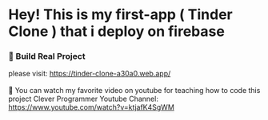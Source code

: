 # Hey! This is my first-app ( Tinder Clone ) that i deploy on firebase

### 🚀 Build Real Project
please visit: https://tinder-clone-a30a0.web.app/
</br></br>
📌 You can watch my favorite video on youtube for teaching how to code this project
Clever Programmer Youtube Channel: https://www.youtube.com/watch?v=ktjafK4SgWM
